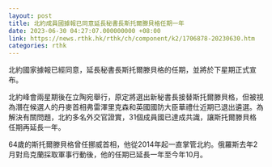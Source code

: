 ```yaml
---
layout: post
title: 北約成員國據報已同意延長秘書長斯托爾滕貝格任期一年
date: 2023-06-30 04:27:07.000000000 +08:00
link: https://news.rthk.hk/rthk/ch/component/k2/1706878-20230630.htm
categories: rthk
---
```


北約國家據報已經同意，延長秘書長斯托爾滕貝格的任期，並將於下星期正式宣布。

北約峰會兩星期後在立陶宛舉行，原定將選出新秘書長接替斯托爾滕貝格，但被視為潛在候選人的丹麥首相弗雷澤里克森和英國國防大臣華禮仕近期已退出遴選。為解決有關問題，北約多名外交官證實，31個成員國已達成共識，讓斯托爾滕貝格任期再延長一年。

64歲的斯托爾滕貝格曾任挪威首相，他從2014年起一直掌管北約。俄羅斯去年2月對烏克蘭採取軍事行動後，他的任期已延長一年至今年10月。
